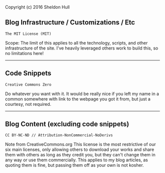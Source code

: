 Copyright (c) 2016 Sheldon Hull

## Blog Infrastructure / Customizations / Etc

```
The MIT License (MIT)
```

Scope: The limit of this applies to all the technology, scripts, and other infrastructure of the site.
I've heavily leveraged others work to build this, so no limitations here!

---------------------------------------------------------

## Code Snippets

```
Creative Commons Zero
```

Do whatever you want with it. It would be really nice if you left my name in a common somewhere with link to the webpage you got it from, but just a courtesy, not required.

---------------------------------------------------------

## Blog Content (excluding code snippets)

```
CC BY-NC-ND // Attribution-NonCommercial-NoDerivs
```

Note from CreativeCommons.org This license is the most restrictive of our six main licenses, only allowing others to download your works and share them with others as long as they credit you, but they can't change them in any way or use them commercially.
This applies to my blog articles, as quoting them is fine, but passing them off as your own is not kosher.
